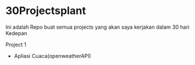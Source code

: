 # 30Projectsplant
Ini adalah Repo buat semua projects yang akan saya kerjakan dalam 30 hari Kedepan

Project 1
-  Apliasi Cuaca(openweatherAPI) 
